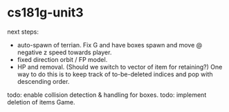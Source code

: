 # cs181g-unit3

next steps:
- auto-spawn of terrian. Fix G and have boxes spawn and move @ negative z speed towards player.
- fixed direction orbit / FP model.
- HP and removal.
(Should we switch to vector of item for retaining?)
One way to do this is to keep track of to-be-deleted indices and pop with descending order.

todo: enable collision detection & handling for boxes.
todo: implement deletion of items Game.